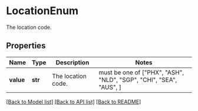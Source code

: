 # LocationEnum

The location code.

## Properties
Name | Type | Description | Notes
------------ | ------------- | ------------- | -------------
**value** | **str** | The location code. |  must be one of ["PHX", "ASH", "NLD", "SGP", "CHI", "SEA", "AUS", ]

[[Back to Model list]](../README.md#documentation-for-models) [[Back to API list]](../README.md#documentation-for-api-endpoints) [[Back to README]](../README.md)


